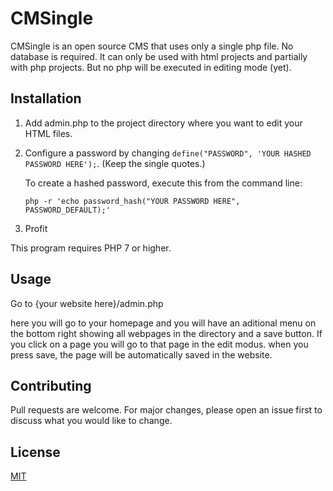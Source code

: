 # CMSingle

CMSingle is an open source CMS that uses only a single php file. No database is required. It can only be used with html projects and partially with php projects. But no php will be executed in editing mode (yet).

## Installation

1. Add admin.php to the project directory where you want to edit your HTML files.
2. Configure a password by changing `define("PASSWORD", 'YOUR HASHED PASSWORD HERE');`. (Keep the single quotes.)

   To create a hashed password, execute this from the command line:
   
   `php -r 'echo password_hash("YOUR PASSWORD HERE", PASSWORD_DEFAULT);'`
3. Profit

This program requires PHP 7 or higher.

## Usage

Go to {your website here}/admin.php

here you will go to your homepage and you will have an aditional menu on the bottom right showing all webpages in the directory and a save button. If you click on a page you will go to that page in the edit modus. when you press save, the page will be automatically saved in the website.

## Contributing
Pull requests are welcome. For major changes, please open an issue first to discuss what you would like to change.

## License
[MIT](https://choosealicense.com/licenses/mit/)
